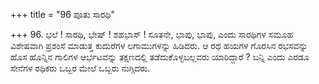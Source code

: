 +++
title = "96 ಪೂತು ಸಾರಥಿ"

+++
96. ಭಲೆ ! ಸಾರಥಿ, ಭೇಷ್ ! ಶಹಭಾಸ್ ! ಸೂತನೇ, ಭಾಪು, ಭಾಪು, ಎಂದು ಸಾರಥಿಗಳ ಸಮೂಹ ವಿಶೇಷವಾಗಿ ಪ್ರಶಂಸೆ ಮಾಡುತ್ತ ಕುದುರೆಗಳ ಲಗಾಮುಗಳನ್ನು ಹಿಡಿದರು. ಆ ರಥ ಹಯಗಳ ಗೊರಸಿನ ರಭಸವನ್ನು ಹೊಸ ಹೊನ್ನಿನ ಗಾಲಿಗಳ ಆರ್ಭಟವನ್ನು ತಕ್ಷಣದಲ್ಲಿ ತಡೆದುಕೊಳ್ಳಬಲ್ಲವರು ಯಾರಿದ್ದಾರೆ ? ಬನ್ನಿ ಎಂದು ಎರಡೂ ಸೇನೆಗಳ ರಥಿಕರು ಒಬ್ಬರ ಮೇಲೆ ಒಬ್ಬರು ನುಗ್ಗಿದರು.
